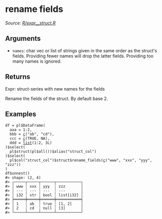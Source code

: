 # rename fields

*Source: [R/expr__struct.R](https://github.com/pola-rs/r-polars/tree/main/R/expr__struct.R)*

## Arguments

- `names`: char vec or list of strings given in the same order as the struct's fields. Providing fewer names will drop the latter fields. Providing too many names is ignored.

## Returns

Expr: struct-series with new names for the fields

Rename the fields of the struct. By default base 2.

## Examples

<pre class='r-example'><code><span class='r-in'><span><span class='va'>df</span> <span class='op'>=</span> <span class='va'>pl</span><span class='op'>$</span><span class='fu'>DataFrame</span><span class='op'>(</span></span></span>
<span class='r-in'><span>  aaa <span class='op'>=</span> <span class='fl'>1</span><span class='op'>:</span><span class='fl'>2</span>,</span></span>
<span class='r-in'><span>  bbb <span class='op'>=</span> <span class='fu'><a href='https://rdrr.io/r/base/c.html'>c</a></span><span class='op'>(</span><span class='st'>"ab"</span>, <span class='st'>"cd"</span><span class='op'>)</span>,</span></span>
<span class='r-in'><span>  ccc <span class='op'>=</span> <span class='fu'><a href='https://rdrr.io/r/base/c.html'>c</a></span><span class='op'>(</span><span class='cn'>TRUE</span>, <span class='cn'>NA</span><span class='op'>)</span>,</span></span>
<span class='r-in'><span>  ddd <span class='op'>=</span> <span class='fu'><a href='https://rdrr.io/r/base/list.html'>list</a></span><span class='op'>(</span><span class='fl'>1</span><span class='op'>:</span><span class='fl'>2</span>, <span class='fl'>3L</span><span class='op'>)</span></span></span>
<span class='r-in'><span><span class='op'>)</span><span class='op'>$</span><span class='fu'>select</span><span class='op'>(</span></span></span>
<span class='r-in'><span>  <span class='va'>pl</span><span class='op'>$</span><span class='fu'>struct</span><span class='op'>(</span><span class='va'>pl</span><span class='op'>$</span><span class='fu'>all</span><span class='op'>(</span><span class='op'>)</span><span class='op'>)</span><span class='op'>$</span><span class='fu'>alias</span><span class='op'>(</span><span class='st'>"struct_col"</span><span class='op'>)</span></span></span>
<span class='r-in'><span><span class='op'>)</span><span class='op'>$</span><span class='fu'>select</span><span class='op'>(</span></span></span>
<span class='r-in'><span>  <span class='va'>pl</span><span class='op'>$</span><span class='fu'>col</span><span class='op'>(</span><span class='st'>"struct_col"</span><span class='op'>)</span><span class='op'>$</span><span class='va'>struct</span><span class='op'>$</span><span class='fu'>rename_fields</span><span class='op'>(</span><span class='fu'><a href='https://rdrr.io/r/base/c.html'>c</a></span><span class='op'>(</span><span class='st'>"www"</span>, <span class='st'>"xxx"</span>, <span class='st'>"yyy"</span>, <span class='st'>"zzz"</span><span class='op'>)</span><span class='op'>)</span></span></span>
<span class='r-in'><span><span class='op'>)</span></span></span>
<span class='r-in'><span><span class='va'>df</span><span class='op'>$</span><span class='fu'>unnest</span><span class='op'>(</span><span class='op'>)</span></span></span>
<span class='r-out co'><span class='r-pr'>#&gt;</span> shape: (2, 4)</span>
<span class='r-out co'><span class='r-pr'>#&gt;</span> ┌─────┬─────┬──────┬───────────┐</span>
<span class='r-out co'><span class='r-pr'>#&gt;</span> │ www ┆ xxx ┆ yyy  ┆ zzz       │</span>
<span class='r-out co'><span class='r-pr'>#&gt;</span> │ --- ┆ --- ┆ ---  ┆ ---       │</span>
<span class='r-out co'><span class='r-pr'>#&gt;</span> │ i32 ┆ str ┆ bool ┆ list[i32] │</span>
<span class='r-out co'><span class='r-pr'>#&gt;</span> ╞═════╪═════╪══════╪═══════════╡</span>
<span class='r-out co'><span class='r-pr'>#&gt;</span> │ 1   ┆ ab  ┆ true ┆ [1, 2]    │</span>
<span class='r-out co'><span class='r-pr'>#&gt;</span> │ 2   ┆ cd  ┆ null ┆ [3]       │</span>
<span class='r-out co'><span class='r-pr'>#&gt;</span> └─────┴─────┴──────┴───────────┘</span>
 </code></pre>